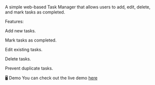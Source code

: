 A simple web-based Task Manager that allows users to add, edit, delete, and mark tasks as completed.

Features:

Add new tasks.

Mark tasks as completed.

Edit existing tasks.

Delete tasks.

Prevent duplicate tasks.


🖥️ Demo
You can check out the live demo [here](https://gupta-saurabh0.github.io/Task-manager-app/)

